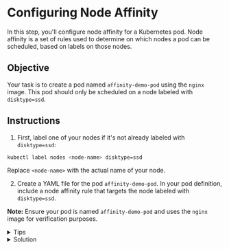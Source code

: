 # Configuring Node Affinity

In this step, you'll configure node affinity for a Kubernetes pod. Node affinity is a set of rules used to determine on which nodes a pod can be scheduled, based on labels on those nodes.

## Objective

Your task is to create a pod named `affinity-demo-pod` using the `nginx` image. This pod should only be scheduled on a node labeled with `disktype=ssd`.

## Instructions

1. First, label one of your nodes if it's not already labeled with `disktype=ssd`:

```bash
kubectl label nodes <node-name> disktype=ssd
```

Replace `<node-name>` with the actual name of your node.

2. Create a YAML file for the pod `affinity-demo-pod`. In your pod definition, include a node affinity rule that targets the node labeled with `disktype=ssd`.

**Note:** Ensure your pod is named `affinity-demo-pod` and uses the `nginx` image for verification purposes.

<details>
<summary>Tips</summary>

- Use the `affinity` field under the `spec` section of your pod definition to specify node affinity.
- The `requiredDuringSchedulingIgnoredDuringExecution` field indicates that the scheduler must obey the affinity rules when scheduling the pod, but it may ignore them if the pod is already running and a node's labels change.
- Check the Kubernetes documentation on affinity and anti-affinity for syntax guidance.

</details>

<details>
<summary>Solution</summary>

```yaml
apiVersion: v1
kind: Pod
metadata:
  name: affinity-demo-pod
spec:
  containers:
    - name: nginx
      image: nginx
  affinity:
    nodeAffinity:
      requiredDuringSchedulingIgnoredDuringExecution:
        nodeSelectorTerms:
          - matchExpressions:
              - key: "disktype"
                operator: "In"
                values:
                  - "ssd"
```

</details>
